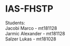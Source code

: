 # IAS-FHSTP

Students:
  <br>Jacobi Marco - mt181128
  <br>Jarmic Alexander - mt181128
  <br>Salzer Lukas - mt181028
